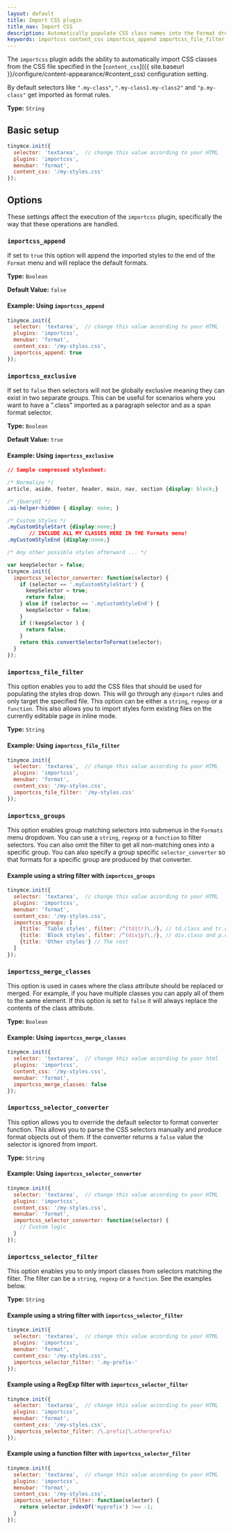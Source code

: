 ```yaml
---
layout: default
title: Import CSS plugin
title_nav: Import CSS
description: Automatically populate CSS class names into the Format dropdown.
keywords: importcss content_css importcss_append importcss_file_filter importcss_selector_filter importcss_groups importcss_merge_classes importcss_selector_converter importcss_exclusive
---
```


The `importcss` plugin adds the ability to automatically import CSS classes from the CSS file specified in the [`content_css`]({{ site.baseurl }}/configure/content-appearance/#content_css) configuration setting.

By default selectors like `".my-class"`, `".my-class1.my-class2"` and `"p.my-class"` get imported as format rules.

**Type:** `String`

## Basic setup

```js
tinymce.init({
  selector: 'textarea',  // change this value according to your HTML
  plugins: 'importcss',
  menubar: 'format',
  content_css: '/my-styles.css'
});
```

## Options

These settings affect the execution of the `importcss` plugin, specifically the way that these operations are handled.

### `importcss_append`

If set to `true` this option will append the imported styles to the end of the `Format` menu and will replace the default formats.

**Type:** `Boolean`

**Default Value:** `false`

#### Example: Using `importcss_append`

```js
tinymce.init({
  selector: 'textarea',  // change this value according to your HTML
  plugins: 'importcss',
  menubar: 'format',
  content_css: '/my-styles.css',
  importcss_append: true
});
```

### `importcss_exclusive`

If set to `false` then selectors will not be globally exclusive meaning they can exist in two separate groups. This can be useful for scenarios where you want to have a ".class" imported as a paragraph selector and as a span format selector.

**Type:** `Boolean`

**Default Value:** `true`

#### Example: Using `importcss_exclusive`

```css
// Sample compressed stylesheet:

/* Normalize */
article, aside, footer, header, main, nav, section {display: block;}

/* jQueryUI */
.ui-helper-hidden { display: none; }

/* Custom Styles */
.myCustomStyleStart {display:none;}
       // INCLUDE ALL MY CLASSES HERE IN THE Formats menu!
.myCustomStyleEnd {display:none;}

/* Any other possible styles afterward ... */
```

```js
var keepSelector = false;
tinymce.init({
  importcss_selector_converter: function(selector) {
    if (selector == '.myCustomStyleStart') {
      keepSelector = true;
      return false;
    } else if (selector == '.myCustomStyleEnd') {
      keepSelector = false;
    }
    if (!keepSelector ) {
      return false;
    }
    return this.convertSelectorToFormat(selector);
  }
});
```

### `importcss_file_filter`

This option enables you to add the CSS files that should be used for populating the styles drop down. This will go through any `@import` rules and only target the specified file. This option can be either a `string`, `regexp` or a `function`. This also allows you to import styles form existing files on the currently editable page in inline mode.

**Type:** `String`

#### Example: Using `importcss_file_filter`

```js
tinymce.init({
  selector: 'textarea',  // change this value according to your HTML
  plugins: 'importcss',
  menubar: 'format',
  content_css: '/my-styles.css',
  importcss_file_filter: '/my-styles.css'
});
```

### `importcss_groups`

This option enables group matching selectors into submenus in the `Formats` menu dropdown. You can use a `string`, `regexp` or a `function` to filter selectors. You can also omit the filter to get all non-matching ones into a specific group. You can also specify a group specific `selector_converter` so that formats for a specific group are produced by that converter.

#### Example using a string filter with `importcss_groups`

```js
tinymce.init({
  selector: 'textarea',  // change this value according to your HTML
  plugins: 'importcss',
  menubar: 'format',
  content_css: '/my-styles.css',
  importcss_groups: [
    {title: 'Table styles', filter: /^(td|tr)\./}, // td.class and tr.class
    {title: 'Block styles', filter: /^(div|p)\./}, // div.class and p.class
    {title: 'Other styles'} // The rest
  ]
});
```

### `importcss_merge_classes`

This option is used in cases where the class attribute should be replaced or merged. For example, if you have multiple classes you can apply all of them to the same element. If this option is set to `false` it will always replace the contents of the class attribute.

**Type:** `Boolean`

#### Example: Using `importcss_merge_classes`

```js
tinymce.init({
  selector: 'textarea',  // change this value according to your html
  plugins: 'importcss',
  content_css: '/my-styles.css',
  menubar: 'format',
  importcss_merge_classes: false
});
```

### `importcss_selector_converter`

This option allows you to override the default selector to format converter function. This allows you to parse the CSS selectors manually and produce format objects out of them. If the converter returns a `false` value the selector is ignored from import.

**Type:** `String`

#### Example: Using `importcss_selector_converter`

```js
tinymce.init({
  selector: 'textarea',  // change this value according to your HTML
  plugins: 'importcss',
  content_css: '/my-styles.css',
  menubar: 'format',
  importcss_selector_converter: function(selector) {
    // Custom logic
  }
});
```

### `importcss_selector_filter`

This option enables you to only import classes from selectors matching the filter. The filter can be a `string`, `regexp` or a `function`. See the examples below.

**Type:** `String`

#### Example using a string filter with `importcss_selector_filter`

```js
tinymce.init({
  selector: 'textarea',  // change this value according to your HTML
  plugins: 'importcss',
  menubar: 'format',
  content_css: '/my-styles.css',
  importcss_selector_filter: '.my-prefix-'
});
```

#### Example using a RegExp filter with `importcss_selector_filter`

```js
tinymce.init({
  selector: 'textarea',  // change this value according to your HTML
  plugins: 'importcss',
  menubar: 'format',
  content_css: '/my-styles.css',
  importcss_selector_filter: /\.prefix|\.otherprefix/
});
```

#### Example using a function filter with `importcss_selector_filter`

```js
tinymce.init({
  selector: 'textarea',  // change this value according to your HTML
  plugins: 'importcss',
  menubar: 'format',
  content_css: '/my-styles.css',
  importcss_selector_filter: function(selector) {
    return selector.indexOf('myprefix') !== -1;
  }
});
```
